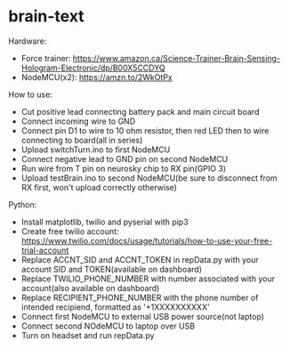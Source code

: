 # brain-text

Hardware:
- Force trainer: https://www.amazon.ca/Science-Trainer-Brain-Sensing-Hologram-Electronic/dp/B00X5CCDYQ
- NodeMCU(x2): https://amzn.to/2WkOtPx

How to use:
- Cut positive lead connecting battery pack and main circuit board
- Connect incoming wire to GND
- Connect pin D1 to wire to 10 ohm resistor, then red LED then to wire connecting to board(all in series)
- Upload switchTurn.ino to first NodeMCU
- Connect negative lead to GND pin on second NodeMCU
- Run wire from T pin on neurosky chip to RX pin(GPIO 3)
- Upload testBrain.ino to second NodeMCU(be sure to disconnect from RX first, won't upload correctly otherwise)

Python:
- Install matplotlib, twilio and pyserial with pip3
- Create free twilio account: https://www.twilio.com/docs/usage/tutorials/how-to-use-your-free-trial-account
- Replace ACCNT_SID and ACCNT_TOKEN in repData.py with your account SID and TOKEN(available on dashboard)
- Replace TWILIO_PHONE_NUMBER with number associated with your account(also available on dashboard)
- Replace RECIPIENT_PHONE_NUMBER with the phone number of intended recipiend, formatted as '+1XXXXXXXXXX'
- Connect first NodeMCU to external USB power source(not laptop)
- Connect second NOdeMCU to laptop over USB
- Turn on headset and run repData.py
